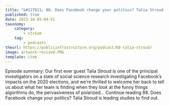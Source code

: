 ```yaml
---
title: "&#127911; 88. Does Facebook change your politics? Talia Stroud is leading studies to find out."
published: true
date: 2023-10-05-04-51
taxonomy:
    category:
        - stream
    tag:
        - podcasts
theurl: https://publicinfrastructure.org/podcast/88-talia-stroud/
image: artwork-resized.PNG
template: item
---
```


Episode summary: Our first ever guest Talia Stroud is one of the principal investigators on a slate of social science research investigating Facebook&rsquo;s impacts on the 2020 elections, and we&rsquo;re thrilled to welcome her back to tell us about what her team is finding when they look at the funny things algorithms do, the pervasiveness of polarized&hellip; Continue reading 88. Does Facebook change your politics? Talia Stroud is leading studies to find out.
